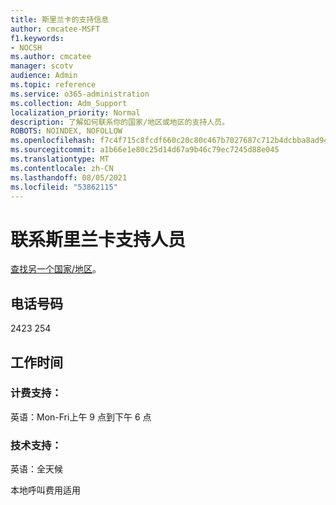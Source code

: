 ```yaml
---
title: 斯里兰卡的支持信息
author: cmcatee-MSFT
f1.keywords:
- NOCSH
ms.author: cmcatee
manager: scotv
audience: Admin
ms.topic: reference
ms.service: o365-administration
ms.collection: Adm_Support
localization_priority: Normal
description: 了解如何联系你的国家/地区或地区的支持人员。
ROBOTS: NOINDEX, NOFOLLOW
ms.openlocfilehash: f7c4f715c8fcdf660c20c80c467b7027687c712b4dcbba8ad94d84aba744acdb
ms.sourcegitcommit: a1b66e1e80c25d14d67a9b46c79ec7245d88e045
ms.translationtype: MT
ms.contentlocale: zh-CN
ms.lasthandoff: 08/05/2021
ms.locfileid: "53862115"
---
```

# <a name="contact-support-for-sri-lanka"></a>联系斯里兰卡支持人员

[查找另一个国家/地区](../../business-video/get-help-support.md)。

## <a name="phone-number"></a>电话号码
2423 254

## <a name="hours"></a>工作时间
### <a name="billing-support"></a>计费支持：

英语：Mon-Fri上午 9 点到下午 6 点

### <a name="technical-support"></a>技术支持：

英语：全天候

本地呼叫费用适用
